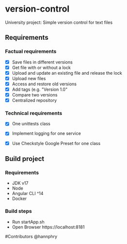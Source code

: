 # version-control
University project: Simple version control for text files

## Requirements
### Factual requirements
- [x] Save files in different versions 
- [x] Get file with or without a lock 
- [x] Upload and update an existing file and release the lock 
- [x] Upload new files 
- [x] Access and restore old versions 
- [x] Add tags (e.g. "Version 1.0" 
- [x] Compare two versions
- [x] Centralized repository 
### Technical requirements
- [x] One unittests class
- [x] Implement logging for one service
- [x] Use Checkstyle Google Preset for one class

 
## Build project
### Requirements
- JDK v17
- Node
- Angular CLI ^14
- Docker

### Build steps
- Run startApp.sh
- Open Browser https://localhost:8181


#Contributors
@hannphry
